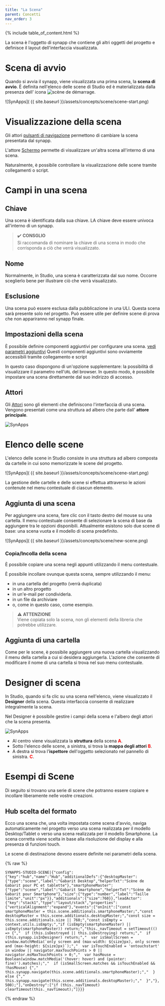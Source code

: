 ```yaml
---
title: "La Scena"
parent: Concetti
nav_order: 3
---
```

{% include table_of_content.html %}


La scena è l'oggetto di synapp che contiene gli altri oggetti del progetto e definisce il layout dell'interfaccia visualizzata.

# Scena di avvio

Quando si avvia il synapp, viene visualizzata una prima scena, la **scena di avvio**. È definita nell'elenco delle scene di Studio ed è materializzata dalla presenza dell' icona ![scène de démarrage](../assets/start-scene-icon.png).

![SynApps]( {{ site.baseurl }}/assets/concepts/scene/scene-start.png)

# Visualizzazione della scena

Gli attori [pulsanti di navigazione](./actor-types/input-nav-button.md) permettono di cambiare la scena presentata dal synapp.

L'attore [Schermo](./actor-types/display-screen.md) permette di visualizzare un'altra scena all'interno di una scena.

Naturalmente, è possibile controllare la visualizzazione delle scene tramite collegamenti o script.

# Campi in una scena

## Chiave

Una scena è identificata dalla sua chiave. LA chiave deve essere univoca all'interno di un synapp.

> ✔️ **CONSGLIO**<br>
Si raccomanda di nominare la chiave di una scena in modo che corrisponda a ciò che verrà visualizzato.

## Nome

Normalmente, in Studio, una scena è caratterizzata dal suo nome. Occorre sceglierlo bene per illustrare ciò che verrà visualizzato.

## Esclusione

Una scena può essere esclusa dalla pubblicazione in una ULI. Questa scena sarà presente solo nel progetto. Può essere utile per definire scene di prova che non appariranno nel synapp finale.

## Impostazioni della scena

È possibile definire componenti aggiuntivi per configurare una scena. [vedi parametri aggiuntivi](./additionals.md)
Questi componenti aggiuntivi sono ovviamente accessibili tramite collegamento e script

In questo caso dispongono di un'opzione supplementare: la possibilità di visualizzare il parametro nell'`URL` del browser. In questo modo, è possibile impostare una scena direttamente dal suo indirizzo di accesso.

## Attori

Gli [Attori](./actor/index.md) sono gli elementi che definiscono l'interfaccia di una scena. Vengono presentati come una struttura ad albero che parte dall' **attore principale**.

![SynApps](../assets/scene-actors.png)

# Elenco delle scene

L'elenco delle scene in Studio consiste in una struttura ad albero composta da cartelle in cui sono memorizzate le scene del progetto.

![SynApps]( {{ site.baseurl }}/assets/concepts/scene/scene-start.png)

La gestione delle cartelle e delle scene si effettua attraverso le azioni contenute nel menu contestuale di ciascun elemento.

## Aggiunta di una scena

Per aggiungere una scena, fare clic con il tasto destro del mouse su una cartella. Il menu contestuale consente di selezionare la scena di base da aggiungere tra le opzioni disponibili.
Attualmente esistono solo due scene di base: una scena vuota e il modello di scena predefinito.

![SynApps]( {{ site.baseurl }}/assets/concepts/scene/new-scene.png)

### Copia/Incolla della scena

È possibile copiare una scena negli appunti utilizzando il menu contestuale.

È possibile incollare ovunque questa scena, sempre utilizzando il menu:
- in una cartella del progetto (verrà duplicata)
- in un altro progetto
- in un'e-mail per condividerla.
- in un file da archiviare
- o, come in questo caso, come esempio.

> ⚠️ **ATTENZIONE**<br>
> Viene copiata solo la scena, non gli elementi della libreria che potrebbe utilizzare.

## Aggiunta di una cartella

Come per le scene, è possibile aggiungere una nuova cartella visualizzando il menu della cartella a cui si desidera aggiungerla.
L'azione che consente di modificare il nome di una cartella si trova nel suo menu contestuale.

# Designer di scena

In Studio, quando si fa clic su una scena nell'elenco, viene visualizzato il **Designer** della scena. Questa interfaccia consente di realizzare integralmente la scena.

Nel Designer è possibile gestire i campi della scena e l'albero degli attori che la scena presenta.

![SynApps](../assets/quick-start/designer-first-steps/02.png)

- Al centro viene visualizzata la **struttura** della scena <span style="color: red;">**A**</span>.
- Sotto l'elenco delle scene, a sinistra, si trova la **mappa degli attori**  <span style="color: red;">**B**</span>.
- A destra si trova l'**ispettore** dell'oggetto selezionato nel pannello di sinistra.  <span style="color: red;">**C**</span>.

# Esempi di Scene

Di seguito si trovano una serie di scene che potranno essere copiare e incollare liberamente nelle vostre creazioni.

## Hub scelta del formato
Ecco una scena che, una volta impostata come scena d'avvio, naviga automaticamente nel progetto verso una scena realizzata per il modello Desktop/Tablet o verso una scena realizzata per il modello Smartphone. La scena corretta viene scelta in base alla risoluzione del display e alla presenza di funzioni touch.

Le scene di destinazione devono essere definite nei parametri della scena.


{% raw %}
```text
SYNAPPS-STUDIO-SCENE|{"config":{"key":"hub","name":"Hub","additionalDefs":{"desktopMaster":{"type":"scene","label":"Gabarit Desktop","helperTxt":"Scène de Gabarit pour PC et tablette"},"smartphoneMaster":{"type":"scene","label":"Gabarit Smartphone","helperTxt":"Scène de Gabarit pour Smartphone"},"size":{"type":"number","label":"Taille limite","unit":"px"}},"additionals":{"size":760}},"leadActor":{"key":"stack1","type":"layout/stack","properties":{"verticalAlignment":"expand"},"events":{"onInit":["const smartphoneMaster = this.scene.additionals.smartphoneMaster;","const desktopMaster = this.scene.additionals.desktopMaster;","const size = this.scene.additionals.size || 760;","const isEmpty = context.utils.isEmpty;","if (isEmpty(smartphoneMaster) || isEmpty(smartphoneMaster)) return;","this._navTimeout = setTimeout(() => {","  if (this.isDestroyed || this.isDestroying) return;","  if (this.synapp.isInDesigner) return;","  var isSmallScreen = window.matchMedia(`only screen and (max-width: ${size}px), only screen and (max-height: ${size}px)`);","  var isTouchEnabled = 'ontouchstart' in window || navigator.maxTouchPoints > 0 || navigator.msMaxTouchPoints > 0;","  var hasMouse = Boolean(window.matchMedia('(hover: hover) and (pointer: fine)').matches);","  if (isSmallScreen.matches && isTouchEnabled && !hasMouse) {","    this.synapp.navigate(this.scene.additionals.smartphoneMaster);","  } else {","    this.synapp.navigate(this.scene.additionals.desktopMaster);","  }","}, 500);"],"onDestroy":["if (this._navTimeout) clearTimeout(this._navTimeout);"]}}}
```
{% endraw %}
